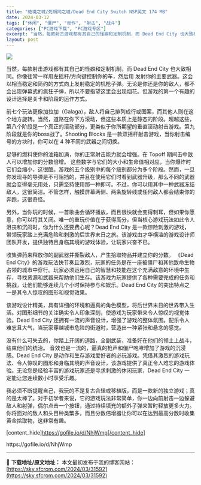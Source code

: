 ```yaml
---
title: "绝境之城/死胡同之城/Dead End City Switch NSP英文 174 MB"
date: 2024-03-12
tags: ["休闲", "僵尸", "动作", "射击", "战斗"]
categories: ["PC游戏下载", "PC游戏专区"]
excerpt: "当然，每款射击游戏都有其自己的怪癖和定制机制，而 Dead End City 也大致相同。你像往常一样用左摇杆/方向键控制你的车，然后用 发射你的主要武器。这会以相当稳定和简约的方式向上发射稳定的机枪子弹。无论是你还是你的敌人，都不会出现弹幕式的疯狂子弹，所以不要指望这里会出现烟花。但游戏的第一个有&hellip;"
layout: post
---
```


<img class="aligncenter" src="https://sky.sfcrom.com/wp-content/uploads/2024/03/20240329101603-5476b.jpeg" />

当然，每款射击游戏都有其自己的怪癖和定制机制，而 Dead End City 也大致相同。你像往常一样用左摇杆/方向键控制你的车，然后用 发射你的主要武器。这会以相当稳定和简约的方式向上发射稳定的机枪子弹。无论是你还是你的敌人，都不会出现弹幕式的疯狂子弹，所以不要指望这里会出现烟花。但游戏的第一个有趣的设计选择是关卡和阶段的运作方式。

前七个玩法更像加拉加（Galaga），敌人将自己排列成行或图案，而其他人则在这个地方旋转。当然，道路在你下方滚动，但这些本质上是静态的阶段。超越这些，第八个阶段是一个真正的滚动部分，更类似于你所期望的垂直滚动射击游戏。第九阶段就是你的boss战了。Shooting Blocks 是一款双摇杆射击游戏，当你射击编号的方块时，你可以在 4 种不同的武器之间切换。

足够的燃料使你的油箱加满，你的正常射击能力就会增强。在 Topoff 期间击中敌人可以增加你的分数倍增。
这些数字与它们的大小和生命值相对应，当你爆炸时它们会缩小，这很酷。游戏的五个级别中的每个级别都分为多个阶段。然而，一旦你发现寻的导弹是不可阻挡的，并且在使用它们时看到武器升级，那么不同的武器就会变得毫无用处，只需坚持使用那一种即可。不过，你可以用其中一种武器冻结敌人，这很简洁。不管怎样，触摸屏幕两侧、两条旋转线或任何敌人都会结束你的奔跑，这很奇怪。

另外，当你玩的时候，一首歌曲会循环播放，而且很快就会变得刺耳，但如果你愿意，你可以将其关闭。唯一的重玩价值在于获得高分，但当核心游戏玩法如此令人沮丧和沉闷时，你为什么还要费心呢？Dead End City 是一款惊险刺激的游戏，带领玩家踏上充满危险和刺激的后世界末日之旅。该游戏由才华横溢的游戏设计师团队开发，提供独特且身临其境的游戏体验，让玩家兴奋不已。

收集弹药来释放你的副武器并撕裂敌人，产生拾取物品并建立你的分数。
《Dead End City》的游戏玩法快节奏且激烈，玩家的任务是在一座被僵尸和其他致命生物占领的城市中穿行。玩家必须运用自己的智慧和技能在这个充满敌意的环境中生存，寻找资源和武器来帮助他们生存。该游戏为玩家提供了各种需要完成的任务和挑战，让他们能够连续几个小时保持参与和娱乐。Dead End City 的突出特点之一是其令人惊叹的图形和视觉效果。

该游戏设计精美，具有详细的环境和逼真的角色模型，将后世界末日的世界带入生活。对图形细节的关注确实令人印象深刻，使游戏为玩家带来令人惊叹的视觉体验。Dead End City 还拥有一流的声音设计，增强了游戏的整体氛围。配乐令人难忘且大气，当玩家穿越城市危险的街道时，营造出一种紧张和悬念的感觉。

没有什么可失去的，你踏上开阔的道路，全副武装，准备好在他们的领土上战斗，结束他们的统治。
音效也是一流的，逼真的枪声和僵尸咆哮增加了游戏的沉浸感。Dead End City 是动作和生存游戏爱好者的必玩游戏。凭借其激烈的游戏玩法、令人惊叹的图形和身临其境的声音设计，该游戏提供了真正令人难忘的游戏体验。无论您是经验丰富的游戏玩家还是寻求刺激的休闲玩家，Dead End City 一定能让您连续数小时享受乐趣。

我必须不断提醒自己，我玩的不是复古合辑或移植版，而是一款新的独立游戏；真的是太棒了。对于初学者来说，它的游戏玩法非常简单，你一边向前射击一边躲避敌人和射弹，偶尔点击一个按钮，通过持续填充的额外子弹来暂时释放更多火力。你将面对的敌人和头目种类繁多，而且分数倍增器让你可以在达到最高分数时收集黄金拾取物，这非常有趣。

[content_hide]https://gofile.io/d/NhjWmp[/content_hide]

<!--wechatfans start-->https://gofile.io/d/NhjWmp<!--wechatfans end-->

---
📖 **下载地址/原文地址：** 本文最初发布于我的博客网站：[https://sky.sfcrom.com/2024/03/31592](https://sky.sfcrom.com/2024/03/31592)
